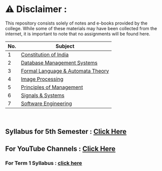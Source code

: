 # ⚠️ Disclaimer :
This repository consists solely of notes and e-books provided by the college. While some of these materials may have been collected from the internet, it is important to note that no assignments will be found here.

| No. | Subject |
| --- | --- |
| 1 | [Constitution of India](https://github.com/therandomuser03/sem5-notes/tree/main/Notes/Constitution%20of%20India) |
| 2 | [Database Management Systems](https://github.com/therandomuser03/sem5-notes/tree/main/Notes/Database%20Management%20Systems) |
| 3 | [Formal Language & Automata Theory](https://github.com/therandomuser03/sem5-notes/tree/main/Notes/Formal%20Language%20%26%20Automata%20Theory) |
| 4 | [Image Processing](https://github.com/therandomuser03/sem5-notes/tree/main/Notes/Image%20Processing) |
| 5 | [Principles of Management](https://github.com/therandomuser03/sem5-notes/tree/main/Notes/Principles%20of%20Management/previous%20year%20notes) |
| 6 | [Signals & Systems](https://github.com/therandomuser03/sem5-notes/tree/main/Notes/Signals%20%26%20Systems) |
| 7 | [Software Engineering](https://github.com/therandomuser03/sem5-notes/tree/main/Notes/Software%20Engineering ) |

<br>

## Syllabus for 5th Semester : [Click Here](https://github.com/therandomuser03/sem5-notes/blob/main/Syllabus%20-%205th%20Sem%20CSE%20%26%20CSE(AIML)%20%5B2021%20-%202025%5D.pdf)


## For YouTube Channels : [Click Here](https://github.com/therandomuser03/sem5-notes/blob/main/Notes/5th%20Semester%20-%20YouTube%20Links.html)


### For Term 1 Syllabus : [click here](https://github.com/therandomuser03/sem5-notes/tree/main/Term%201)